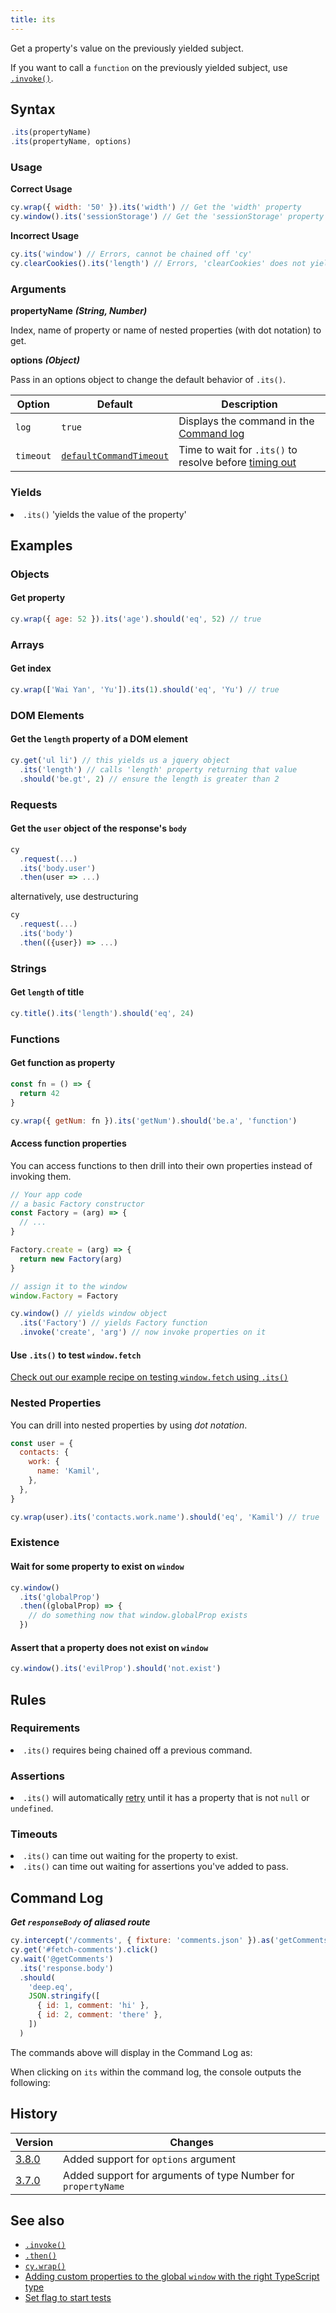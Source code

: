 ```yaml
---
title: its
---
```


Get a property's value on the previously yielded subject.

<Alert type="info">

If you want to call a `function` on the previously yielded subject, use [`.invoke()`](/api/commands/invoke).

</Alert>

## Syntax

```javascript
.its(propertyName)
.its(propertyName, options)
```

### Usage

**<Icon name="check-circle" color="green"></Icon> Correct Usage**

```javascript
cy.wrap({ width: '50' }).its('width') // Get the 'width' property
cy.window().its('sessionStorage') // Get the 'sessionStorage' property
```

**<Icon name="exclamation-triangle" color="red"></Icon> Incorrect Usage**

```javascript
cy.its('window') // Errors, cannot be chained off 'cy'
cy.clearCookies().its('length') // Errors, 'clearCookies' does not yield Object
```

### Arguments

**<Icon name="angle-right"></Icon> propertyName** **_(String, Number)_**

Index, name of property or name of nested properties (with dot notation) to get.

**<Icon name="angle-right"></Icon> options** **_(Object)_**

Pass in an options object to change the default behavior of `.its()`.

| Option    | Default                                                              | Description                                                                              |
| --------- | -------------------------------------------------------------------- | ---------------------------------------------------------------------------------------- |
| `log`     | `true`                                                               | Displays the command in the [Command log](/guides/core-concepts/test-runner#Command-Log) |
| `timeout` | [`defaultCommandTimeout`](/guides/references/configuration#Timeouts) | Time to wait for `.its()` to resolve before [timing out](#Timeouts)                      |

### Yields [<Icon name="question-circle"/>](/guides/core-concepts/introduction-to-cypress#Subject-Management)

<List><li>`.its()` 'yields the value of the property' </li></List>

## Examples

### Objects

#### Get property

```javascript
cy.wrap({ age: 52 }).its('age').should('eq', 52) // true
```

### Arrays

#### Get index

```javascript
cy.wrap(['Wai Yan', 'Yu']).its(1).should('eq', 'Yu') // true
```

### DOM Elements

#### Get the `length` property of a DOM element

```javascript
cy.get('ul li') // this yields us a jquery object
  .its('length') // calls 'length' property returning that value
  .should('be.gt', 2) // ensure the length is greater than 2
```

### Requests

#### Get the `user` object of the response's `body`

```javascript
cy
  .request(...)
  .its('body.user')
  .then(user => ...)
```

alternatively, use destructuring

```javascript
cy
  .request(...)
  .its('body')
  .then(({user}) => ...)
```

### Strings

#### Get `length` of title

```javascript
cy.title().its('length').should('eq', 24)
```

### Functions

#### Get function as property

```javascript
const fn = () => {
  return 42
}

cy.wrap({ getNum: fn }).its('getNum').should('be.a', 'function')
```

#### Access function properties

You can access functions to then drill into their own properties instead of invoking them.

```javascript
// Your app code
// a basic Factory constructor
const Factory = (arg) => {
  // ...
}

Factory.create = (arg) => {
  return new Factory(arg)
}

// assign it to the window
window.Factory = Factory
```

```javascript
cy.window() // yields window object
  .its('Factory') // yields Factory function
  .invoke('create', 'arg') // now invoke properties on it
```

#### Use `.its()` to test `window.fetch`

<Alert type="info">

[Check out our example recipe on testing `window.fetch` using `.its()`](/examples/examples/recipes#Stubbing-and-spying)

</Alert>

### Nested Properties

You can drill into nested properties by using _dot notation_.

```javascript
const user = {
  contacts: {
    work: {
      name: 'Kamil',
    },
  },
}

cy.wrap(user).its('contacts.work.name').should('eq', 'Kamil') // true
```

### Existence

#### Wait for some property to exist on `window`

```javascript
cy.window()
  .its('globalProp')
  .then((globalProp) => {
    // do something now that window.globalProp exists
  })
```

#### Assert that a property does not exist on `window`

```javascript
cy.window().its('evilProp').should('not.exist')
```

## Rules

### Requirements [<Icon name="question-circle"/>](/guides/core-concepts/introduction-to-cypress#Chains-of-Commands)

<List><li>`.its()` requires being chained off a previous command.</li></List>

### Assertions [<Icon name="question-circle"/>](/guides/core-concepts/introduction-to-cypress#Assertions)

<List><li>`.its()` will automatically [retry](/guides/core-concepts/retry-ability) until it has a property that is not `null` or `undefined`.</li></List>

### Timeouts [<Icon name="question-circle"/>](/guides/core-concepts/introduction-to-cypress#Timeouts)

<List><li>`.its()` can time out waiting for the property to exist.</li><li>`.its()` can time out waiting for assertions you've added to pass.</li></List>

## Command Log

**_Get `responseBody` of aliased route_**

```javascript
cy.intercept('/comments', { fixture: 'comments.json' }).as('getComments')
cy.get('#fetch-comments').click()
cy.wait('@getComments')
  .its('response.body')
  .should(
    'deep.eq',
    JSON.stringify([
      { id: 1, comment: 'hi' },
      { id: 2, comment: 'there' },
    ])
  )
```

The commands above will display in the Command Log as:

<DocsImage src="/img/api/its/xhr-response-its-response-body-for-testing.png" alt="Command Log for its" ></DocsImage>

When clicking on `its` within the command log, the console outputs the following:

<DocsImage src="/img/api/its/response-body-yielded-with-its-command-log.png" alt="Console Log for its" ></DocsImage>

## History

| Version                                     | Changes                                                       |
| ------------------------------------------- | ------------------------------------------------------------- |
| [3.8.0](/guides/references/changelog#3-8-0) | Added support for `options` argument                          |
| [3.7.0](/guides/references/changelog#3-7-0) | Added support for arguments of type Number for `propertyName` |

## See also

- [`.invoke()`](/api/commands/invoke)
- [`.then()`](/api/commands/then)
- [`cy.wrap()`](/api/commands/wrap)
- [Adding custom properties to the global `window` with the right TypeScript type](https://github.com/bahmutov/test-todomvc-using-app-actions#intellisense)
- [Set flag to start tests](https://glebbahmutov.com/blog/set-flag-to-start-tests/)
